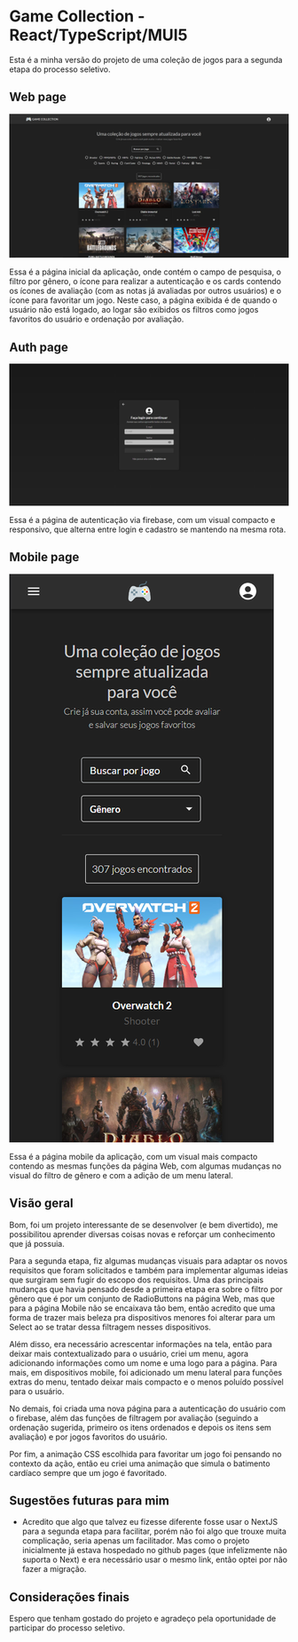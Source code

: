 # Game Collection - React/TypeScript/MUI5

Esta é a minha versão do projeto de uma coleção de jogos para a segunda etapa do processo seletivo.

## Web page
![Web page](public/page-web2.png)

Essa é a página inicial da aplicação, onde contém o campo de pesquisa,  o filtro por gênero, o ícone para realizar a autenticação e os cards contendo os ícones de avaliação (com as notas já avaliadas por outros usuários) e o ícone para favoritar um jogo. Neste caso, a página exibida é de quando o usuário não está logado, ao logar são exibidos os filtros como jogos favoritos do usuário e ordenação por avaliação.

## Auth page
![Auth page](public/page-auth.png)     

Essa é a página de autenticação via firebase, com um visual compacto e responsivo, que alterna entre login e cadastro se mantendo na mesma rota.

## Mobile page
![Mobile page](public/page-mobile2.png)

Essa é a página mobile da aplicação, com um visual mais compacto contendo as mesmas funções da página Web, com algumas mudanças no visual do filtro de gênero e com a adição de um menu lateral.

## Visão geral

Bom, foi um projeto interessante de se desenvolver (e bem divertido), me possibilitou aprender diversas coisas novas e reforçar um conhecimento que já possuia.

Para a segunda etapa, fiz algumas mudanças visuais para adaptar os novos requisitos que foram solicitados e também para implementar algumas ideias que surgiram sem fugir do escopo dos requisitos. Uma das principais mudanças que havia pensado desde a primeira etapa era sobre o filtro por gênero que é por um conjunto de RadioButtons na página Web, mas que para a página Mobile não se encaixava tão bem, então acredito que uma forma de trazer mais beleza pra dispositivos menores foi alterar para um Select ao se tratar dessa filtragem nesses dispositivos.

Além disso, era necessário acrescentar informações na tela, então para deixar mais contextualizado para o usuário, criei um menu, agora adicionando informações como um nome e uma logo para a página. Para mais, em dispositivos mobile, foi adicionado um menu lateral para funções extras do menu, tentado deixar mais compacto e o menos poluído possível para o usuário.

No demais, foi criada uma nova página para a autenticação do usuário com o firebase, além das funções de filtragem por avaliação (seguindo a ordenação sugerida, primeiro os itens ordenados e depois os itens sem avaliação) e por jogos favoritos do usuário.

Por fim, a animação CSS escolhida para favoritar um jogo foi pensando no contexto da ação, então eu criei uma animação que simula o batimento cardíaco sempre que um jogo é favoritado.

## Sugestões futuras para mim

- Acredito que algo que talvez eu fizesse diferente fosse usar o NextJS para a segunda etapa para facilitar, porém não foi algo que trouxe muita complicação, seria apenas um facilitador. Mas como o projeto inicialmente já estava hospedado no github pages (que infelizmente não suporta o Next) e era necessário usar o mesmo link, então optei por não fazer a migração.

## Considerações finais

Espero que tenham gostado do projeto e agradeço pela oportunidade de participar do processo seletivo.
